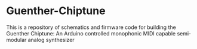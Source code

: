 # Guenther-Chiptune
This is a repository of schematics and firmware code for building the Guenther Chiptune: An Arduino controlled monophonic MIDI capable semi-modular analog synthesizer 
